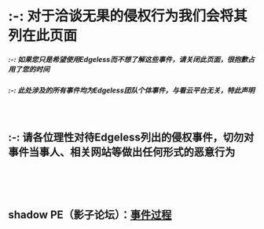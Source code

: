 # :-: **对于洽谈无果的侵权行为我们会将其列在此页面**
##### :-: 如果您只是希望使用Edgeless而不想了解这些事件，请关闭此页面，很抱歉占用了您的时间
##### :-: **此处涉及的所有事件均为Edgeless团队个体事件，与看云平台无关，特此声明**

<br/>

## :-: **请各位理性对待Edgeless列出的侵权事件，切勿对事件当事人、相关网站等做出任何形式的恶意行为**
<br/>

<br/>

<br/>

## **shadow PE（影子论坛）**：[事件过程](https://github.com/Cnotech/edgeless-little-dark-room/blob/master/shadowPE.md)